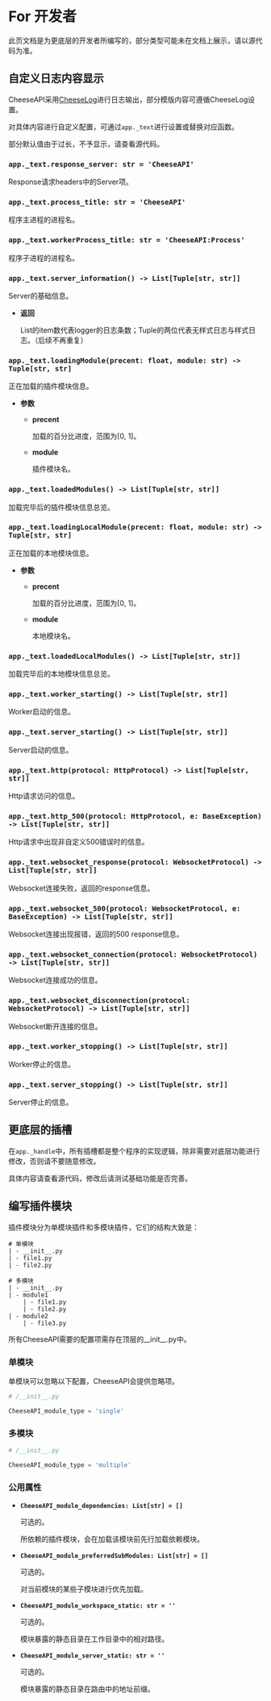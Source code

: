 # **For 开发者**

此页文档是为更底层的开发者所编写的，部分类型可能未在文档上展示，请以源代码为准。

## **自定义日志内容显示**

CheeseAPI采用[CheeseLog](https://github.com/CheeseUnknown/CheeseLog)进行日志输出，部分模版内容可遵循CheeseLog设置。

对具体内容进行自定义配置，可通过`app._text`进行设置或替换对应函数。

部分默认值由于过长，不予显示，请查看源代码。

### **`app._text.response_server: str = 'CheeseAPI'`**

Response请求headers中的Server项。

### **`app._text.process_title: str = 'CheeseAPI'`**

程序主进程的进程名。

### **`app._text.workerProcess_title: str = 'CheeseAPI:Process'`**

程序子进程的进程名。

### **`app._text.server_information() -> List[Tuple[str, str]]`**

Server的基础信息。

- **返回**

    List的item数代表logger的日志条数；Tuple的两位代表无样式日志与样式日志。（后续不再重复）

### **`app._text.loadingModule(precent: float, module: str) -> Tuple[str, str]`**

正在加载的插件模块信息。

- **参数**

    - **precent**

        加载的百分比进度，范围为[0, 1]。

    - **module**

        插件模块名。

### **`app._text.loadedModules() -> List[Tuple[str, str]]`**

加载完毕后的插件模块信息总览。

### **`app._text.loadingLocalModule(precent: float, module: str) -> Tuple[str, str]`**

正在加载的本地模块信息。

- **参数**

    - **precent**

        加载的百分比进度，范围为[0, 1]。

    - **module**

        本地模块名。

### **`app._text.loadedLocalModules() -> List[Tuple[str, str]]`**

加载完毕后的本地模块信息总览。

### **`app._text.worker_starting() -> List[Tuple[str, str]]`**

Worker启动的信息。

### **`app._text.server_starting() -> List[Tuple[str, str]]`**

Server启动的信息。

### **`app._text.http(protocol: HttpProtocol) -> List[Tuple[str, str]]`**

Http请求访问的信息。

### **`app._text.http_500(protocol: HttpProtocol, e: BaseException) -> List[Tuple[str, str]]`**

Http请求中出现非自定义500错误时的信息。

### **`app._text.websocket_response(protocol: WebsocketProtocol) -> List[Tuple[str, str]]`**

Websocket连接失败，返回的response信息。

### **`app._text.websocket_500(protocol: WebsocketProtocol, e: BaseException) -> List[Tuple[str, str]]`**

Websocket连接出现报错，返回的500 response信息。

### **`app._text.websocket_connection(protocol: WebsocketProtocol) -> List[Tuple[str, str]]`**

Websocket连接成功的信息。

### **`app._text.websocket_disconnection(protocol: WebsocketProtocol) -> List[Tuple[str, str]]`**

Websocket断开连接的信息。

### **`app._text.worker_stopping() -> List[Tuple[str, str]]`**

Worker停止的信息。

### **`app._text.server_stopping() -> List[Tuple[str, str]]`**

Server停止的信息。

## **更底层的插槽**

在`app._handle`中，所有插槽都是整个程序的实现逻辑，除非需要对底层功能进行修改，否则请不要随意修改。

具体内容请查看源代码，修改后请测试基础功能是否完善。

## **编写插件模块**

插件模块分为单模块插件和多模块插件，它们的结构大致是：

```
# 单模块
| - __init__.py
| - file1.py
| - file2.py

# 多模块
| - __init__.py
| - module1
    | - file1.py
    | - file2.py
| - module2
    | - file3.py
```

所有CheeseAPI需要的配置项需存在顶层的__init__.py中。

### **单模块**

单模块可以忽略以下配置，CheeseAPI会提供忽略项。

```python
# /__init__.py

CheeseAPI_module_type = 'single'
```

### **多模块**

```python
# /__init__.py

CheeseAPI_module_type = 'multiple'
```

### **公用属性**

- **`CheeseAPI_module_dependencies: List[str] = []`**

    可选的。

    所依赖的插件模块，会在加载该模块前先行加载依赖模块。

- **`CheeseAPI_module_preferredSubModules: List[str] = []`**

    可选的。

    对当前模块的某些子模块进行优先加载。

- **`CheeseAPI_module_workspace_static: str = ''`**

    可选的。

    模块暴露的静态目录在工作目录中的相对路径。

- **`CheeseAPI_module_server_static: str = ''`**

    可选的。

    模块暴露的静态目录在路由中的地址前缀。
